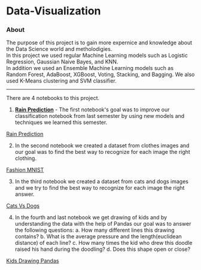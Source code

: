# Data-Visualization

### About
The purpose of this project is to gain more expernice and knowledge about the Data Science world and metholodigies.  
In this project we used regular Machine Learning models such as Logistic Regression, Gaussian Naive Bayes, and KNN.  
In addition we used an Ensemble Machine Learning models such as Random Forest, AdaBoost, XGBoost, Voting, Stacking, and Bagging.
We also used K-Means clustering and SVM classifier.
____

There are 4 notebooks to this project.

1. **<a href="https://github.com/netanellevine/Data-Visualization/blob/main/Rain%20Prediction.ipynb" target="_blank">Rain Prediction</a>** - The first notebook's goal was to improve our classification notebook from last semester by using new models and techniques we learned this semester.

<a href="https://github.com/netanellevine/Data-Visualization/blob/main/Rain%20Prediction.ipynb" target="_blank">Rain Prediction</a>

2. In the second notebook we created a dataset from clothes images and our goal was to find the best way to recognize for each image the right clothing.

<a href="https://github.com/netanellevine/Data-Visualization/blob/main/Fashion_MNIST.ipynb" target="_blank">Fashion MNIST</a>

3. In the third notebook we created a dataset from cats and dogs images and we try to find the best way to recognize for each image the right answer.

 <a href="https://github.com/netanellevine/Data-Visualization/blob/main/Cats%20Vs%20Dogs%20-%20Classification-checkpoint.ipynb/" target="_blank">Cats Vs Dogs</a>

4. In the fourth and last notebook we get drawing of kids and by understanding the data with the help of Pandas our goal was to answer the following questions:
  a. How many different lines this drawing contains? 
  b. What is the average pressure and the length(euclidean distance) of each line?
  c. How many times the kid who drew this doodle raised his hand during the doodling?
  d. Does this shape open or close?
 
 <a href="https://github.com/netanellevine/Data-Visualization/blob/main/kids_drawing_pandas.ipynb" target="_blank">Kids Drawing Pandas</a>




